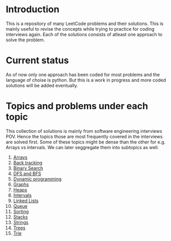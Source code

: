 # Introduction
This is a repository of many LeetCode problems and their solutions. This is mainly useful to revise the concepts while trying to practice for coding interviews again. Each of the solutions consists of atleast one approach to solve the problem.

# Current status
As of now only one approach has been coded for most problems and the language of choise is python. But this is a work in progress and more coded solutions will be added eventually.

# Topics and problems under each topic
This collection of solutions is mainly from software engineering interviews POV. Hence the topics those are most frequently covered in the interviews are solved first. Some of these topics
might be dense than the other for e.g. Arrays vs intervals. We can later seggregate them into subtopics as well.

1. [Arrays](https://github.com/JyotsnaT/LeetCodeSolutions/blob/main/Arrays.ipynb)
2. [Back tracking](https://github.com/JyotsnaT/LeetCodeSolutions/blob/main/backtracking.ipynb)
3. [Binary Search](https://github.com/JyotsnaT/LeetCodeSolutions/blob/main/Binary%20search.ipynb)
4. [DFS and BFS](https://github.com/JyotsnaT/LeetCodeSolutions/blob/main/dfs_bfs.ipynb)
5. [Dynamic programming](https://github.com/JyotsnaT/LeetCodeSolutions/blob/main/dynamic%20programming.ipynb)
6. [Graphs](https://github.com/JyotsnaT/LeetCodeSolutions/blob/main/Graphs.ipynb)
7. [Heaps](https://github.com/JyotsnaT/LeetCodeSolutions/blob/main/HeapProblems.ipynb)
8. [Intervals](https://github.com/JyotsnaT/LeetCodeSolutions/blob/main/Interval.ipynb)
9. [Linked Lists](https://github.com/JyotsnaT/LeetCodeSolutions/blob/main/linkedin_lists.ipynb)
10. [Queue](https://github.com/JyotsnaT/LeetCodeSolutions/blob/main/Queue.ipynb)
11. [Sorting](https://github.com/JyotsnaT/LeetCodeSolutions/blob/main/Sorting.ipynb)
12. [Stacks](https://github.com/JyotsnaT/LeetCodeSolutions/blob/main/stack.ipynb)
13. [Strings](https://github.com/JyotsnaT/LeetCodeSolutions/blob/main/String.ipynb)
14. [Trees](https://github.com/JyotsnaT/LeetCodeSolutions/blob/main/trees-n-graphs.ipynb)
15. [Trie](https://github.com/JyotsnaT/LeetCodeSolutions/blob/main/Trie.ipynb)
